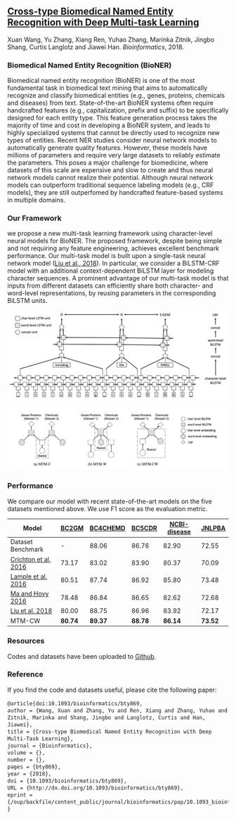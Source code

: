 ## [Cross-type Biomedical Named Entity Recognition with Deep Multi-task Learning](https://academic.oup.com/bioinformatics/advance-article/doi/10.1093/bioinformatics/bty869/5126922?guestAccessKey=403bcc14-3eca-4ff0-b9fb-5ecd1c1744d2)
Xuan Wang, Yu Zhang, Xiang Ren, Yuhao Zhang, Marinka Zitnik, Jingbo Shang, Curtis Langlotz and Jiawei Han. _Bioinformatics_, 2018.

### Biomedical Named Entity Recognition (BioNER)
Biomedical named entity recognition (BioNER) is one of the most fundamental task in biomedical text mining that aims to automatically recognize and classify biomedical entities (e.g., genes, proteins, chemicals and diseases) from text. State-of-the-art BioNER systems often require handcrafted features (e.g., capitalization, prefix and suffix) to be specifically designed for each entity type. This feature generation process takes the majority of time and cost in developing a BioNER system, and leads to highly specialized systems that cannot be directly used to recognize new types of entities. Recent NER studies consider neural network models to automatically generate quality features. However, these models have millions of parameters and require very large datasets to reliably estimate the parameters. This poses a major challenge for biomedicine, where datasets of this scale are expensive and slow to create and thus neural network models cannot realize their potential. Although neural network models can outperform traditional sequence labeling models (e.g., CRF models), they are still outperfomed by handcrafted feature-based systems in multiple domains.

### Our Framework
we propose a new multi-task learning framework using character-level neural models for BioNER. The proposed framework, despite being simple and not requiring any feature engineering, achieves excellent benchmark performance. Our multi-task model is built upon a single-task neural network model ([Liu et al., 2018](https://arxiv.org/pdf/1709.04109.pdf)). In particular, we consider a BiLSTM-CRF model with an additional context-dependent BiLSTM layer for modeling character sequences. A prominent advantage of our multi-task model is that inputs from different datasets can efficiently share both character- and word-level representations, by reusing parameters in the corresponding BiLSTM units.

![lstm](https://github.com/xuanwang91/BioNER/blob/master/lstm.png)

![mtms](https://github.com/xuanwang91/BioNER/blob/master/mtms.png)

### Performance
We compare our model with recent state-of-the-art models on the five datasets mentioned above. We use F1 score as the evaluation metric.

|Model | [BC2GM](https://github.com/cambridgeltl/MTL-Bioinformatics-2016/tree/master/data/BC2GM-IOBES) | [BC4CHEMD](https://github.com/cambridgeltl/MTL-Bioinformatics-2016/tree/master/data/BC4CHEMD-IOBES) | [BC5CDR](https://github.com/cambridgeltl/MTL-Bioinformatics-2016/tree/master/data/BC5CDR-IOBES) | [NCBI-disease](https://github.com/cambridgeltl/MTL-Bioinformatics-2016/tree/master/data/NCBI-disease-IOBES) | [JNLPBA](https://github.com/cambridgeltl/MTL-Bioinformatics-2016/tree/master/data/JNLPBA-IOBES) |
| ------------- |-------------| -----| -----| -----| ---- |
| Dataset Benchmark | - | 88.06 | 86.76 | 82.90 | 72.55 |
| [Crichton et al. 2016](https://github.com/cambridgeltl/MTL-Bioinformatics-2016) | 73.17 | 83.02 | 83.90 | 80.37 | 70.09 |
| [Lample et al. 2016](https://github.com/glample/tagger) | 80.51 | 87.74 | 86.92 | 85.80 | 73.48 |
| [Ma and Hovy 2016](https://github.com/XuezheMax/LasagneNLP) | 78.48 | 86.84 | 86.65 | 82.62 | 72.68 |
| [Liu et al. 2018](https://github.com/LiyuanLucasLiu/LM-LSTM-CRF) | 80.00 | 88.75 | 86.96 | 83.92 | 72.17 |
| MTM-CW | **80.74** | **89.37** | **88.78** | **86.14** | **73.52** |

### Resources
Codes and datasets have been uploaded to [Github](https://github.com/yuzhimanhua/LM-LSTM-CRF).

### Reference
If you find the code and datasets useful, please cite the following paper:
```
@article{doi:10.1093/bioinformatics/bty869,
author = {Wang, Xuan and Zhang, Yu and Ren, Xiang and Zhang, Yuhao and Zitnik, Marinka and Shang, Jingbo and Langlotz, Curtis and Han, Jiawei},
title = {Cross-type Biomedical Named Entity Recognition with Deep Multi-Task Learning},
journal = {Bioinformatics},
volume = {},
number = {},
pages = {bty869},
year = {2018},
doi = {10.1093/bioinformatics/bty869},
URL = {http://dx.doi.org/10.1093/bioinformatics/bty869},
eprint = {/oup/backfile/content_public/journal/bioinformatics/pap/10.1093_bioinformatics_bty869/1/bty869.pdf}
}
```
